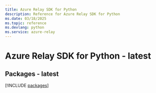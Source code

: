 ```yaml
---
title: Azure Relay SDK for Python
description: Reference for Azure Relay SDK for Python
ms.date: 03/18/2025
ms.topic: reference
ms.devlang: python
ms.service: azure-relay
---
```

# Azure Relay SDK for Python - latest
## Packages - latest
[!INCLUDE [packages](relay-index.md)]